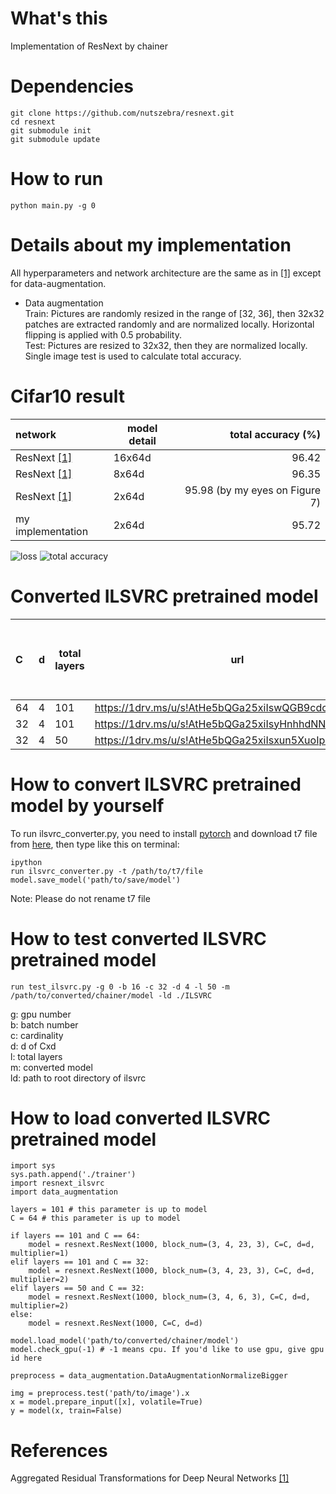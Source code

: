 # What's this
Implementation of ResNext by chainer  

# Dependencies

    git clone https://github.com/nutszebra/resnext.git
    cd resnext
    git submodule init
    git submodule update

# How to run
    python main.py -g 0

# Details about my implementation
All hyperparameters and network architecture are the same as in [[1]][Paper] except for data-augmentation.  
* Data augmentation  
Train: Pictures are randomly resized in the range of [32, 36], then 32x32 patches are extracted randomly and are normalized locally. Horizontal flipping is applied with 0.5 probability.  
Test: Pictures are resized to 32x32, then they are normalized locally. Single image test is used to calculate total accuracy.  

# Cifar10 result
| network               | model detail | total accuracy (%)                          |
|:----------------------|--------------|--------------------------------------------:|
| ResNext [[1]][Paper]  | 16x64d       |96.42                                        |
| ResNext [[1]][Paper]  | 8x64d        |96.35                                        |
| ResNext [[1]][Paper]  | 2x64d        |95.98 (by my eyes on Figure 7)               |
| my implementation     | 2x64d        |95.72                                        |

<img src="https://github.com/nutszebra/resnext/blob/master/loss.jpg" alt="loss" title="loss">
<img src="https://github.com/nutszebra/resnext/blob/master/accuracy.jpg" alt="total accuracy" title="total accuracy">


# Converted ILSVRC pretrained model
| C  | d | total layers | url | original model: ILSVRC top-1 error (%)| converted model: ILSVRC top-1 error (%)| converted model: ILSCRC top-5 error (%)|
|:---|---|--------------|-----|---------------------------------------|----------------------------------------|-----------------------------------------:|
| 64 | 4 | 101 | https://1drv.ms/u/s!AtHe5bQGa25xiIswQGB9cdcHWDUhNA  | 20.4 | 21.4 | 5.86 |
| 32 | 4 | 101 | https://1drv.ms/u/s!AtHe5bQGa25xiIsyHnhhdNNcugAqLA  | 21.2 | 22.3 | 6.24 |
| 32 | 4 | 50  | https://1drv.ms/u/s!AtHe5bQGa25xiIsxun5XuoIpd_bFjg  | 22.2 | 23.4 | 6.96 |


# How to convert ILSVRC pretrained model by yourself
To run ilsvrc_converter.py, you need to install [pytorch](http://pytorch.org/) and download t7 file from [here](https://github.com/facebookresearch/ResNeXt), then type like this on terminal:

    ipython
    run ilsvrc_converter.py -t /path/to/t7/file
    model.save_model('path/to/save/model')

Note: Please do not rename t7 file

# How to test converted ILSVRC pretrained model

    run test_ilsvrc.py -g 0 -b 16 -c 32 -d 4 -l 50 -m /path/to/converted/chainer/model -ld ./ILSVRC

g: gpu number  
b: batch number  
c: cardinality  
d: d of Cxd  
l: total layers  
m: converted model  
ld: path to root directory of ilsvrc  

# How to load converted ILSVRC pretrained model

    import sys
    sys.path.append('./trainer')
    import resnext_ilsvrc
    import data_augmentation
    
    layers = 101 # this parameter is up to model
    C = 64 # this parameter is up to model
    
    if layers == 101 and C == 64:
        model = resnext.ResNext(1000, block_num=(3, 4, 23, 3), C=C, d=d, multiplier=1)
    elif layers == 101 and C == 32:
        model = resnext.ResNext(1000, block_num=(3, 4, 23, 3), C=C, d=d, multiplier=2)
    elif layers == 50 and C == 32:
        model = resnext.ResNext(1000, block_num=(3, 4, 6, 3), C=C, d=d, multiplier=2)
    else:
        model = resnext.ResNext(1000, C=C, d=d)
    
    model.load_model('path/to/converted/chainer/model')
    model.check_gpu(-1) # -1 means cpu. If you'd like to use gpu, give gpu id here
    
    preprocess = data_augmentation.DataAugmentationNormalizeBigger
    
    img = preprocess.test('path/to/image').x
    x = model.prepare_input([x], volatile=True)
    y = model(x, train=False)
 
# References
Aggregated Residual Transformations for Deep Neural Networks [[1]][Paper]



[paper]: https://arxiv.org/abs/1611.05431 "Paper"
